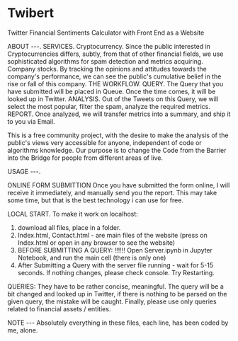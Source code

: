 # Twibert
Twitter Financial Sentiments Calculator with Front End as a Website 

ABOUT ---.
SERVICES.
Cryptocurrency.
Since the public interested in Cryptocurrencies differs, subtly, from that of other financial fields, we use sophisticated algorithms for spam detection and metrics acquiring.
Company stocks.
By tracking the opinions and attitudes towards the company's performance, we can see the public's cumulative belief in the rise or fall of this company.
THE WORKFLOW.
QUERY.
The Query that you have submitted will be placed in Queue. Once the time comes, it will be looked up in Twitter.
ANALYSIS.
Out of the Tweets on this Query, we will select the most popular, filter the spam, analyze the required metrics.
REPORT.
Once analyzed, we will transfer metrics into a summary, and ship it to you via Email.


This is a free community project, with the desire to make the analysis of the public's views very accessible for anyone, independent of code or algorithms knowledge.
Our purpose is to change the Code from the Barrier into the Bridge for people from different areas of live.


USAGE ---.


ONLINE FORM SUBMITTION
Once you have submitted the form online, I will receive it immediately, and manually send you the report.
This may take some time, but that is the best technology i can use for free.

LOCAL START.
To make it work on localhost:
1. download all files, place in a folder.
2. Index.html, Contact.html - are main files of the website (press on Index.html or open in any browser to see the website)
3. BEFORE SUBMITTING A QUERY:                                                                                                       !!!!!!
    Open Server.ipynb in Jupyter Notebook, and run the main cell (there is only one)
4. After Submitting a Query with the server file running - wait for 5-15 seconds. If nothing changes, please check console. Try Restarting.

QUERIES:
They have to be rather concise, meaningful. The query will be a bit changed and looked up in Twitter,
if there is nothing to be parsed on the given query, the mistake will be caught.
Finally, please use only queries related to financial assets / entities.


NOTE ---
Absolutely everything in these files, each line, has been coded by me, alone.
